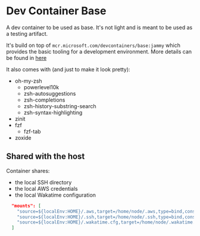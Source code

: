# Dev Container Base

A dev container to be used as base. It's not light and is meant to be used as a
testing artifact.

It's build on top of `mcr.microsoft.com/devcontainers/base:jammy` which provides
the basic tooling for a development environment. More details can be found in
[here](https://github.com/devcontainers/images/tree/main/src/base-debian)

It also comes with (and just to make it look pretty):

- oh-my-zsh
  - powerlevel10k
  - zsh-autosuggestions
  - zsh-completions
  - zsh-history-substring-search
  - zsh-syntax-highlighting
- zinit
- fzf
  - fzf-tab
- zoxide

## Shared with the host

Container shares:

- the local SSH directory
- the local AWS credentials
- the local Wakatime configuration

```json
  "mounts": [
    "source=${localEnv:HOME}/.aws,target=/home/node/.aws,type=bind,consistency=cached",
    "source=${localEnv:HOME}/.ssh,target=/home/node/.ssh,type=bind,consistency=cached",
    "source=${localEnv:HOME}/.wakatime.cfg,target=/home/node/.wakatime.cfg,type=bind,consistency=delegated"
  ]
```
